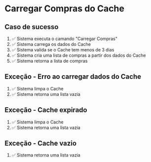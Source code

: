 # Carregar Compras do Cache

## Caso de sucesso

1. ✅ Sistema executa o camando "Carregar Compras"
2. ✅ Sistema carrega os dados do Cache
3. ✅ Sistema valida se o Cache tem menos de 3 dias
4. ✅ Sistema cria uma lista de compras a partir dos dados do Cache
5. ✅ Sistema retorna a lista de compras

## Exceção - Erro ao carregar dados do Cache

1. ✅ Sistema limpa o Cache
2. ✅ Sistema retorna uma lista vazia

## Exceção - Cache expirado

1. ✅ Sistema limpa o Cache
2. ✅ Sistema retorna uma lista vazia

## Exceção - Cache vazio

1. ✅ Sistema retorna uma lista vazia
